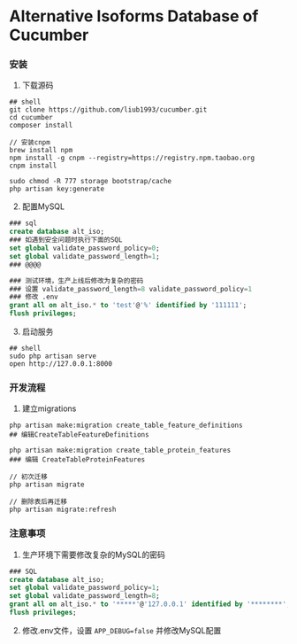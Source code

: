 # Alternative Isoforms Database of Cucumber

### 安装

1. 下载源码
```shell
## shell
git clone https://github.com/liub1993/cucumber.git
cd cucumber
composer install

// 安装cnpm
brew install npm
npm install -g cnpm --registry=https://registry.npm.taobao.org
cnpm install

sudo chmod -R 777 storage bootstrap/cache
php artisan key:generate
```

2. 配置MySQL
```sql
### sql
create database alt_iso;
### 如遇到安全问题时执行下面的SQL
set global validate_password_policy=0;
set global validate_password_length=1;
### @@@@

### 测试环境，生产上线后修改为复杂的密码
### 设置 validate_password_length=8 validate_password_policy=1
### 修改 .env
grant all on alt_iso.* to 'test'@'%' identified by '111111';
flush privileges;
```

3. 启动服务
```shell
## shell
sudo php artisan serve
open http://127.0.0.1:8000
``` 

### 开发流程
1. 建立migrations
```shell
php artisan make:migration create_table_feature_definitions
## 编辑CreateTableFeatureDefinitions

php artisan make:migration create_table_protein_features
### 编辑 CreateTableProteinFeatures

// 初次迁移
php artisan migrate

// 删除表后再迁移
php artisan migrate:refresh
```




### 注意事项
1. 生产环境下需要修改复杂的MySQL的密码
```sql
### SQL
create database alt_iso;
set global validate_password_policy=1;
set global validate_password_length=8;
grant all on alt_iso.* to '*****'@'127.0.0.1' identified by '********';
flush privileges;
````

2. 修改.env文件，设置 `APP_DEBUG=false` 并修改MySQL配置